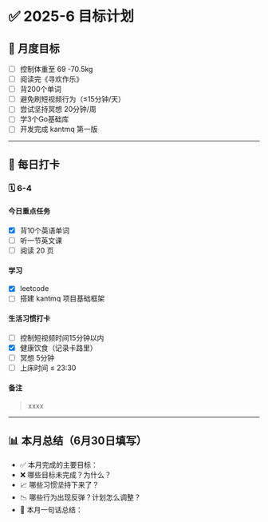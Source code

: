 # ✅ 2025-6 目标计划

## 📌 月度目标

- [ ] 控制体重至 69 -70.5kg
- [ ] 阅读完《寻欢作乐》
- [ ] 背200个单词
- [ ] 避免刷短视频行为（≤15分钟/天）
- [ ] 尝试坚持冥想 20分钟/周
- [ ] 学3个Go基础库
- [ ] 开发完成 kantmq 第一版

------

## 📅 每日打卡

### 🗓️ 6-4

#### 今日重点任务

- [x] 背10个英语单词
- [ ] 听一节英文课
- [ ] 阅读 20 页

#### 学习

- [x] leetcode
- [ ] 搭建 kantmq 项目基础框架

#### 生活习惯打卡

- [ ] 控制短视频时间15分钟以内
- [x] 健康饮食（记录卡路里）
- [ ] 冥想 5分钟
- [ ] 上床时间 ≤ 23:30

#### 备注

> xxxx

---- 

## 📊 本月总结（6月30日填写）

- ✅ 本月完成的主要目标：
- ❌ 哪些目标未完成？为什么？
- 📈 哪些习惯坚持下来了？
- 📉 哪些行为出现反弹？计划怎么调整？
- 💬 本月一句话总结：